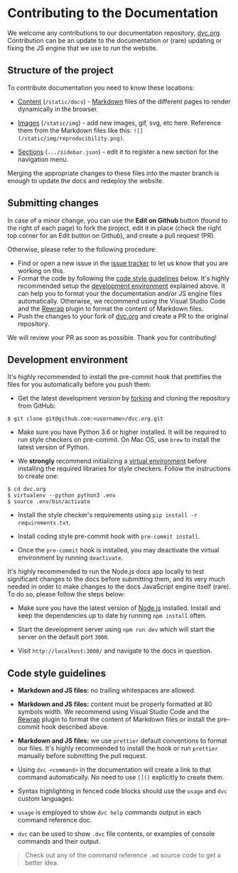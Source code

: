 # Contributing to the Documentation

We welcome any contributions to our documentation repository,
[dvc.org](https://github.com/iterative/dvc.org). Contribution can be an update
to the documentation or (rare) updating or fixing the JS engine that we use to
run the website.

## Structure of the project

To contribute documentation you need to know these locations:

- [Content](https://github.com/iterative/dvc.org/tree/master/static/docs)
  (`/static/docs`) -
  [Markdown](https://guides.github.com/features/mastering-markdown/) files of
  the different pages to render dynamically in the browser.

- [Images](https://github.com/iterative/dvc.org/tree/master/static/img)
  (`/static/img`) - add new images, gif, svg, etc here. Reference them from the
  Markdown files like this: `![](/static/img/reproducibility.png)`.

- [Sections](https://github.com/iterative/dvc.org/tree/master/src/Documentation/sidebar.json)
  (`.../sidebar.json`) - edit it to register a new section for the navigation
  menu.

Merging the appropriate changes to these files into the master branch is enough
to update the docs and redeploy the website.

## Submitting changes

In case of a minor change, you can use the **Edit on Github** button (found to
the right of each page) to fork the project, edit it in place (check the right
top corner for an Edit button on Github), and create a pull request (PR).

Otherwise, please refer to the following procedure:

- Find or open a new issue in the
  [issue tracker](https://github.com/iterative/dvc.org/issues) to let us know
  that you are working on this.
- Format the code by following the
  [code style guidelines](#code-style-guidelines) below. It's highly recommended
  setup the [development environment](#development-environment) explained above.
  It can help you to format your the documentation and/or JS engine files
  automatically. Otherwise, we recommend using the Visual Studio Code and the
  [Rewrap](https://marketplace.visualstudio.com/items?itemName=stkb.rewrap)
  plugin to format the content of Markdown files.
- Push the changes to your fork of
  [dvc.org](https://github.com/iterative/dvc.org.git) and create a PR to the
  original repository.

We will review your PR as soon as possible. Thank you for contributing!

## Development environment

It's highly recommended to install the pre-commit hook that prettifies the files
for you automatically before you push them:

- Get the latest development version by
  [forking](https://help.github.com/en/articles/fork-a-repo) and cloning the
  repository from GitHub:

```dvc
$ git clone git@github.com:<username>/dvc.org.git
```

- Make sure you have Python 3.6 or higher installed. It will be required to run
  style checkers on pre-commit. On Mac OS, use `brew` to install the latest
  version of Python.

- We **strongly** recommend initializing a
  [virtual environment](https://virtualenv.pypa.io/en/latest/userguide/) before
  installing the required libraries for style checkers. Follow the instructions
  to create one:

```dvc
$ cd dvc.org
$ virtualenv --python python3 .env
$ source .env/bin/activate
```

- Install the style checker's requirements using
  `pip install -r requirements.txt`.

- Install coding style pre-commit hook with `pre-commit install`.
- Once the `pre-commit` hook is installed, you may deactivate the virtual
  environment by running `deactivate`.

It's highly recommended to run the Node.js docs app locally to test significant
changes to the docs before submitting them, and its very much needed in order to
make changes to the docs JavaScript engine itself (rare). To do so, please
follow the steps below:

- Make sure you have the latest version of [Node.js](https://nodejs.org/en/)
  installed. Install and keep the dependencies up to date by running
  `npm install` often.

- Start the development server using `npm run dev` which will start the server
  on the default port `3000`.

- Visit `http://localhost:3000/` and navigate to the docs in question.

## Code style guidelines

- **Markdown and JS files:** no trailing whitespaces are allowed.

- **Markdown and JS files:** content must be properly formatted at 80 symbols
  width. We recommend using Visual Studio Code and the
  [Rewrap](https://marketplace.visualstudio.com/items?itemName=stkb.rewrap)
  plugin to format the content of Markdown files or install the pre-commit hook
  described above.

- **Markdown and JS files:** we use `prettier` default conventions to format our
  files. It's highly recommended to install the hook or run `prettier` manually
  before submitting the pull request.

- Using `dvc <command>` in the documentation will create a link to that command
  automatically. No need to use `[]()` explicitly to create them.

- Syntax highlighting in fenced code blocks should use the `usage` and `dvc`
  custom languages:

- `usage` is employed to show `dvc help` commands output in each command
  reference doc.
- `dvc` can be used to show `.dvc` file contents, or examples of console
  commands and their output.

> Check out any of the command reference `.md` source code to get a better idea.
